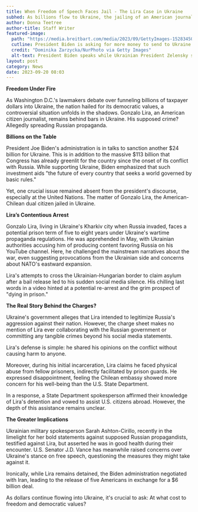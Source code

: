 ```yaml
---
title: When Freedom of Speech Faces Jail - The Lira Case in Ukraine
subhed: As billions flow to Ukraine, the jailing of an American journalist raises eyebrows 
author: Donna Teetree
author-title: Staff Writer
featured-image: 
  path: "https://media.breitbart.com/media/2023/09/GettyImages-1528345027-1-640x480.jpg"
  cutline: President Biden is asking for more money to send to Ukraine while an American journalist is in a Ukrainian prison.
  credit: "Dominika Zarzycka/NurPhoto via Getty Images"
  alt-text: President Biden speaks while Ukrainian President Zelensky stands next to him on stage.
layout: post
category: News
date: 2023-09-20 08:03
---
```


**Freedom Under Fire**

As Washington D.C.'s lawmakers debate over funneling billions of taxpayer dollars into Ukraine, the nation hailed for its democratic values, a controversial situation unfolds in the shadows. Gonzalo Lira, an American citizen journalist, remains behind bars in Ukraine. His supposed crime? Allegedly spreading Russian propaganda.

**Billions on the Table**

President Joe Biden's administration is in talks to sanction another $24 billion for Ukraine. This is in addition to the massive $113 billion that Congress has already greenlit for the country since the onset of its conflict with Russia. While supporting Ukraine, Biden emphasized that such investment aids "the future of every country that seeks a world governed by basic rules."

Yet, one crucial issue remained absent from the president's discourse, especially at the United Nations. The matter of Gonzalo Lira, the American-Chilean dual citizen jailed in Ukraine.

**Lira’s Contentious Arrest**

Gonzalo Lira, living in Ukraine's Kharkiv city when Russia invaded, faces a potential prison term of five to eight years under Ukraine's wartime propaganda regulations. He was apprehended in May, with Ukrainian authorities accusing him of producing content favoring Russia on his YouTube channel. Here, he challenged the mainstream narratives about the war, even suggesting provocations from the Ukrainian side and concerns about NATO's eastward expansion.

Lira's attempts to cross the Ukrainian-Hungarian border to claim asylum after a bail release led to his sudden social media silence. His chilling last words in a video hinted at a potential re-arrest and the grim prospect of "dying in prison."

**The Real Story Behind the Charges?**

Ukraine's government alleges that Lira intended to legitimize Russia's aggression against their nation. However, the charge sheet makes no mention of Lira ever collaborating with the Russian government or committing any tangible crimes beyond his social media statements.

Lira's defense is simple: he shared his opinions on the conflict without causing harm to anyone. 

Moreover, during his initial incarceration, Lira claims he faced physical abuse from fellow prisoners, indirectly facilitated by prison guards. He expressed disappointment, feeling the Chilean embassy showed more concern for his well-being than the U.S. State Department.

In a response, a State Department spokesperson affirmed their knowledge of Lira's detention and vowed to assist U.S. citizens abroad. However, the depth of this assistance remains unclear.

**The Greater Implications**

Ukrainian military spokesperson Sarah Ashton-Cirillo, recently in the limelight for her bold statements against supposed Russian propagandists, testified against Lira, but asserted he was in good health during their encounter. U.S. Senator J.D. Vance has meanwhile raised concerns over Ukraine's stance on free speech, questioning the measures they might take against it.

Ironically, while Lira remains detained, the Biden administration negotiated with Iran, leading to the release of five Americans in exchange for a $6 billion deal.

As dollars continue flowing into Ukraine, it's crucial to ask: At what cost to freedom and democratic values?
